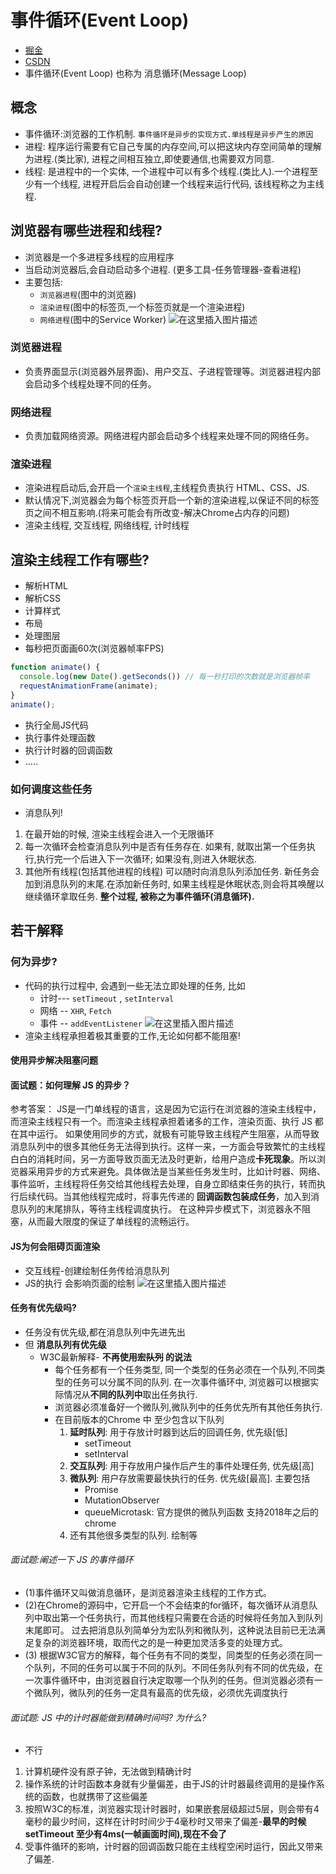 # 事件循环(Event Loop)
- [掘金](https://juejin.cn/post/7326803868326592539)
- [CSDN](https://blog.csdn.net/weixin_47838418/article/details/138093873)
- 事件循环(Event Loop) 也称为 消息循环(Message Loop)
## 概念
- 事件循环:浏览器的工作机制. ``事件循环是异步的实现方式.单线程是异步产生的原因``
- 进程: 程序运行需要有它自己专属的内存空间,可以把这块内存空间简单的理解为进程.(类比家), 进程之间相互独立,即使要通信,也需要双方同意.
- 线程: 是进程中的一个实体, 一个进程中可以有多个线程.(类比人).一个进程至少有一个线程, 进程开启后会自动创建一个线程来运行代码, 该线程称之为主线程.

## 浏览器有哪些进程和线程?
- 浏览器是一个多进程多线程的应用程序
- 当启动浏览器后,会自动启动多个进程. (更多工具-任务管理器-查看进程)
- 主要包括:
    - ``浏览器进程``(图中的浏览器)
    - ``渲染进程``(图中的标签页,一个标签页就是一个渲染进程)
    - ``网络进程``(图中的Service Worker)
      ![在这里插入图片描述](/public/工程化/事件循环/1.png)
### 浏览器进程
- 负责界面显示(浏览器外层界面)、用户交互、子进程管理等。浏览器进程内部会启动多个线程处理不同的任务。
### 网络进程
- 负责加载网络资源。网络进程内部会启动多个线程来处理不同的网络任务。
### 渲染进程
- 渲染进程启动后,会开启一个``渲染主线程``,主线程负责执行 HTML、CSS、JS.
- 默认情况下,浏览器会为每个标签页开启一个新的渲染进程,以保证不同的标签页之间不相互影响.(将来可能会有所改变-解决Chrome占内存的问题)
- 渲染主线程, 交互线程, 网络线程, 计时线程
## 渲染主线程工作有哪些?
- 解析HTML
- 解析CSS
- 计算样式
- 布局
- 处理图层
- 每秒把页面画60次(浏览器帧率FPS)
```javascript
function animate() {
  console.log(new Date().getSeconds()) // 每一秒打印的次数就是浏览器帧率
  requestAnimationFrame(animate);
}
animate();
```
- 执行全局JS代码
- 执行事件处理函数
- 执行计时器的回调函数
- .....
### 如何调度这些任务
- 消息队列!

1. 在最开始的时候, 渲染主线程会进入一个无限循环
2. 每一次循环会检查消息队列中是否有任务存在. 如果有, 就取出第一个任务执行,执行完一个后进入下一次循环; 如果没有,则进入休眠状态.
3. 其他所有线程(包括其他进程的线程) 可以随时向消息队列添加任务. 新任务会加到消息队列的末尾.在添加新任务时, 如果主线程是休眠状态,则会将其唤醒以继续循环拿取任务.  **整个过程, 被称之为事件循环(消息循环).**

## 若干解释
### 何为异步?
- 代码的执行过程中, 会遇到一些无法立即处理的任务, 比如
    - 计时--- ``setTimeout`` , ``setInterval``
    - 网络  -- ``XHR``, ``Fetch``
    - 事件  -- ``addEventListener``
      ![在这里插入图片描述](/public/工程化/事件循环/2.png)
-  渲染主线程承担着极其重要的工作,无论如何都不能阻塞!
#### 使用异步解决阻塞问题
####  面试题：如何理解 JS 的异步？
参考答案：
JS是一门单线程的语言，这是因为它运行在浏览器的渲染主线程中，而渲染主线程只有一个。而渲染主线程承担着诸多的工作，渲染页面、执行 JS 都在其中运行。
如果使用同步的方式，就极有可能导致主线程产生阻塞，从而导致消息队列中的很多其他任务无法得到执行。这样一来，一方面会导致繁忙的主线程白白的消耗时间，另一方面导致页面无法及时更新，给用户造成**卡死现象**。所以浏览器采用异步的方式来避免。具体做法是当某些任务发生时，比如计时器、网络、事件监听，主线程将任务交给其他线程去处理，自身立即结束任务的执行，转而执行后续代码。当其他线程完成时，将事先传递的
**回调函数包装成任务**，加入到消息队列的末尾排队，等待主线程调度执行。
在这种异步模式下，浏览器永不阻塞，从而最大限度的保证了单线程的流畅运行。
#### JS为何会阻碍页面渲染
- 交互线程-创建绘制任务传给消息队列
- JS的执行 会影响页面的绘制
  ![在这里插入图片描述](/public/工程化/事件循环/3.png)
#### 任务有优先级吗?
- 任务没有优先级,都在消息队列中先进先出
- 但 **消息队列有优先级**
    - W3C最新解释- **不再使用~~宏队列~~ 的说法**
        - 每个任务都有一个任务类型, 同一个类型的任务必须在一个队列,不同类型的任务可以分属不同的队列. 在一次事件循环中, 浏览器可以根据实际情况从**不同的队列中**取出任务执行.
        -  浏览器必须准备好一个微队列,微队列中的任务优先所有其他任务执行.
        - 在目前版本的Chrome 中 至少包含以下队列
            1. **延时队列**: 用于存放计时器到达后的回调任务, 优先级[低] 
               - setTimeout
               - setInterval
            2. **交互队列**: 用于存放用户操作后产生的事件处理任务, 优先级[高]
            3. **微队列**: 用户存放需要最快执行的任务. 优先级[最高]. 主要包括
               - Promise
               - MutationObserver
               - queueMicrotask: 官方提供的微队列函数 支持2018年之后的chrome
            4. 还有其他很多类型的队列. 绘制等
###### 面试题:阐述一下 JS 的事件循环
- (1)事件循环又叫做消息循环，是浏览器渲染主线程的工作方式。
- (2)在Chrome的源码中，它开启一个不会结束的for循环，每次循环从消息队列中取出第一个任务执行，而其他线程只需要在合适的时候将任务加入到队列末尾即可。
  过去把消息队列简单分为宏队列和微队列，这种说法目前已无法满足复杂的浏览器环境，取而代之的是一种更加灵活多变的处理方式。
- (3) 根据W3C官方的解释，每个任务有不同的类型，同类型的任务必须在同一个队列，不同的任务可以属于不同的队列。不同任务队列有不同的优先级，在一次事件循环中，由浏览器自行决定取哪一个队列的任务。但浏览器必须有一个微队列，微队列的任务一定具有最高的优先级，必须优先调度执行
###### 面试题: JS 中的计时器能做到精确时间吗? 为什么?
- 不行
1. 计算机硬件没有原子钟，无法做到精确计时
2. 操作系统的计时函数本身就有少量偏差，由于JS的计时器最终调用的是操作系统的函数，也就携带了这些偏差
3. 按照W3C的标准，浏览器实现计时器时，如果嵌套层级超过5层，则会带有4毫秒的最少时间，这样在计时时间少于4毫秒时又带来了偏差-**最早的时候 setTimeout 至少有4ms(一帧画面时间),现在不会了**
4. 受事件循环的影响，计时器的回调函数只能在主线程空闲时运行，因此又带来了偏差.
